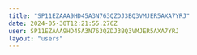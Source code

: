 ```yaml
---
title: "SP11EZAAA9HD45A3N763QZDJ3BQ3VMJER5AXA7YRJ"
date: 2024-05-30T12:21:55.276Z
user: SP11EZAAA9HD45A3N763QZDJ3BQ3VMJER5AXA7YRJ
layout: "users"
---
```

    